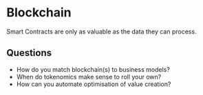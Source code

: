 # Blockchain

Smart Contracts are only as valuable as the data they can process.

## Questions

- How do you match blockchain(s) to business models?
- When do tokenomics make sense to roll your own?
- How can you automate optimisation of value creation?

